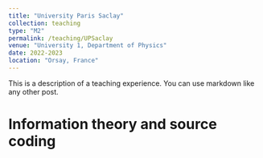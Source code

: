 ```yaml
---
title: "University Paris Saclay"
collection: teaching
type: "M2"
permalink: /teaching/UPSaclay
venue: "University 1, Department of Physics"
date: 2022-2023
location: "Orsay, France"
---
```


This is a description of a teaching experience. You can use markdown like any other post.

Information theory and source coding
======

